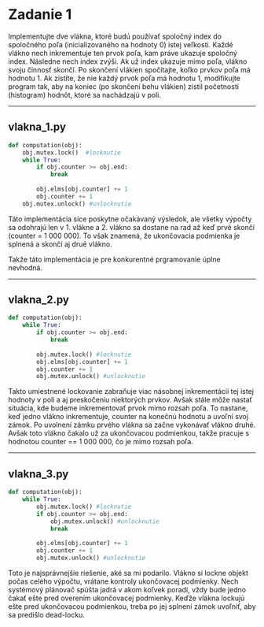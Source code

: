 # Zadanie 1

Implementujte dve vlákna, ktoré budú používať spoločný index do spoločného poľa (inicializovaného na hodnoty 0) istej veľkosti. Každé vlákno nech inkrementuje ten prvok poľa, kam práve ukazuje spoločný index. Následne nech index zvýši. Ak už index ukazuje mimo poľa, vlákno svoju činnosť skončí. Po skončení vlákien spočítajte, koľko prvkov poľa má hodnotu 1. Ak zistíte, že nie každý prvok poľa má hodnotu 1, modifikujte program tak, aby na koniec (po skončení behu vlákien) zistil početnosti (histogram) hodnôt, ktoré sa nachádzajú v poli.

---
## vlakna_1.py

```python
def computation(obj):
    obj.mutex.lock()  #locknutie
    while True:
        if obj.counter >= obj.end:
            break
        
        obj.elms[obj.counter] += 1
        obj.counter += 1
    obj.mutex.unlock() #unlocknutie
```

Táto implementácia síce poskytne očakávaný výsledok, ale všetky výpočty sa odohrajú len v 1. vlákne a 2. vlákno sa dostane na rad až keď prvé skončí (counter = 1 000 000). To však znamená, že ukončovacia podmienka je splnená a skončí aj drué vlákno.

Takže táto implementácia je pre konkurentné prgramovanie úplne nevhodná.

---
## vlakna_2.py

```python
def computation(obj):
    while True:
        if obj.counter >= obj.end:
            break
        
        obj.mutex.lock() #locknutie
        obj.elms[obj.counter] += 1
        obj.counter += 1
        obj.mutex.unlock() #unlocknutie
```

Takto umiestnené lockovanie zabraňuje viac násobnej inkrementácii tej istej hodnoty v poli a aj preskočeniu niektorých prvkov. Avšak stále môže nastať situácia, kde budeme inkrementovať prvok mimo rozsah poľa. To nastane, keď jedno vlákno inkrementuje, counter na konečnú hodnotu a uvoľní svoj zámok. Po uvolnení zámku prvého vlákna sa začne vykonávať vlákno druhé. Avšak toto vlákno čakalo už za ukončovacou podmienkou, takže pracuje s hodnotou counter == 1 000 000, čo je mimo rozsah poľa.

---
## vlakna_3.py

```python
def computation(obj):
    while True:
        obj.mutex.lock() #locknutie
        if obj.counter >= obj.end:
            obj.mutex.unlock() #unlocknutie
            break
        
        obj.elms[obj.counter] += 1
        obj.counter += 1
        obj.mutex.unlock() #unlocknutie
```

Toto je najsprávnejšie riešenie, aké sa mi podarilo. Vlákno si lockne objekt počas celého výpočtu, vrátane kontroly ukončovacej podmienky. Nech systémový plánovač spúšta jadrá v akom koľvek poradí, vždy bude jedno čakať ešte pred overením ukončovacej podmienky. Keďže vlákna lockujú ešte pred ukončovacou podmienkou, treba po jej splnení zámok uvoľniť, aby sa predišlo dead-locku.